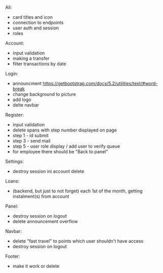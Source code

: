 All: 
  * card titles and icon
  * connection to endpoints
  * user auth and session
  * roles

Account:
  * input validation
  * making a transfer
  * filter transactions by date

Login:
  * announcment https://getbootstrap.com/docs/5.2/utilities/text/#word-break
  * change background to picture
  * add logo
  * delte navbar

Register:
  * input validation
  * delete spans with step number displayed on page
  * step 1 - id submit
  * step 3 - send mail
  * step 5 - user role display / add user to verify queue
  * for employee there should be "Back to panel"

Settings:
  * destroy session ini account delete

Loans: 
  * (backend, but just to not forget) each 1st of the month, getting instalment(s) from account

Panel: 
  * destroy session on logout
  * delete announcement overflow


Navbar:
  * delete "fast travel" to points which user shouldn't have access
  * destroy session on logout
  
Footer:
  * make it work or delete